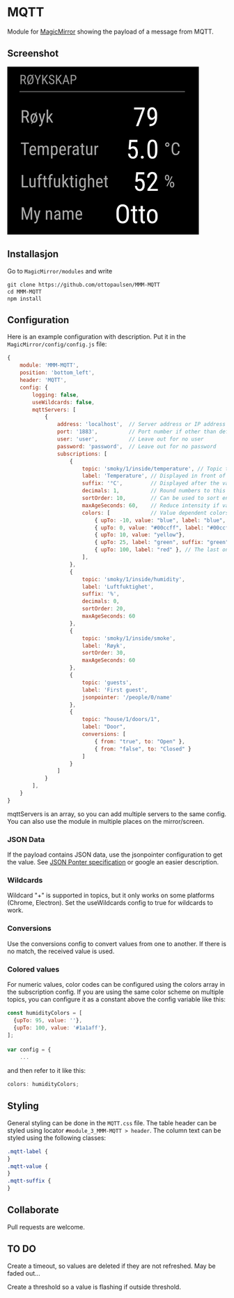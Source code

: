 # MQTT

Module for [MagicMirror](https://github.com/MichMich/MagicMirror/) showing the payload of a message from MQTT.

## Screenshot

![Screenshot](doc/MQTT.png)

## Installasjon

Go to `MagicMirror/modules` and write

    git clone https://github.com/ottopaulsen/MMM-MQTT
    cd MMM-MQTT
    npm install

## Configuration

Here is an example configuration with description. Put it in the `MagicMirror/config/config.js` file:

```javascript
{
    module: 'MMM-MQTT',
    position: 'bottom_left',
    header: 'MQTT',
    config: {
        logging: false,
        useWildcards: false,
        mqttServers: [
            {
                address: 'localhost',  // Server address or IP address
                port: '1883',          // Port number if other than default
                user: 'user',          // Leave out for no user
                password: 'password',  // Leave out for no password
                subscriptions: [
                    {
                        topic: 'smoky/1/inside/temperature', // Topic to look for
                        label: 'Temperature', // Displayed in front of value
                        suffix: '°C',         // Displayed after the value
                        decimals: 1,          // Round numbers to this number of decimals
                        sortOrder: 10,        // Can be used to sort entries in the same table
                        maxAgeSeconds: 60,    // Reduce intensity if value is older
                        colors: [             // Value dependent colors
                            { upTo: -10, value: "blue", label: "blue", suffix: "blue" },
                            { upTo: 0, value: "#00ccff", label: "#00ccff", suffix: "#00ccff" },
                            { upTo: 10, value: "yellow"},
                            { upTo: 25, label: "green", suffix: "green" },
                            { upTo: 100, label: "red" }, // The last one is used for higher values too
                        ],
                    },
                    {
                        topic: 'smoky/1/inside/humidity',
                        label: 'Luftfuktighet',
                        suffix: '%',
                        decimals: 0,
                        sortOrder: 20,
                        maxAgeSeconds: 60
                    },
                    {
                        topic: 'smoky/1/inside/smoke',
                        label: 'Røyk',
                        sortOrder: 30,
                        maxAgeSeconds: 60
                    },
                    {
                        topic: 'guests',
                        label: 'First guest',
                        jsonpointer: '/people/0/name'
                    },
                    {
                        topic: "house/1/doors/1",
                        label: "Door",
                        conversions: [
                            { from: "true", to: "Open" },
                            { from: "false", to: "Closed" }
                        ]
                    }
                ]
            }
        ],
    }
}
```

mqttServers is an array, so you can add multiple servers to the same config. You can also use the module in multiple places on the mirror/screen.

### JSON Data

If the payload contains JSON data, use the jsonpointer configuration to get the value. See [JSON Ponter specification](https://tools.ietf.org/html/rfc6901) or google an easier description.

### Wildcards

Wildcard "+" is supported in topics, but it only works on some platforms (Chrome, Electron). Set the useWildcards config to true for wildcards to work.

### Conversions

Use the conversions config to convert values from one to another. If there is no match, the received value is used.

### Colored values

For numeric values, color codes can be configured using the colors array in the subscription config.
If you are using the same color scheme on multiple topics, you can configure it as a constant above the config variable like this:

```javascript
const humidityColors = [
  {upTo: 95, value: ''},
  {upTo: 100, value: '#1a1aff'},
];

var config = {
    ...
```

and then refer to it like this:

```javascript
colors: humidityColors;
```

## Styling

General styling can be done in the `MQTT.css` file. The table header can be styled using locator `#module_3_MMM-MQTT > header`. The column text can be styled using the following classes:

```css
.mqtt-label {
}
.mqtt-value {
}
.mqtt-suffix {
}
```

## Collaborate

Pull requests are welcome.

## TO DO

Create a timeout, so values are deleted if they are not refreshed. May be faded out...

Create a threshold so a value is flashing if outside threshold.

